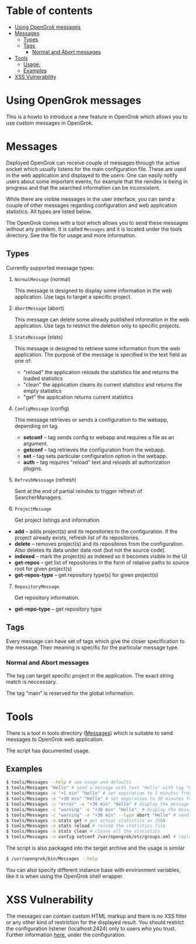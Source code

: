 # Table of contents

<!-- toc -->

- [Using OpenGrok messages](#using-opengrok-messages)
- [Messages](#messages)
  * [Types](#types)
  * [Tags](#tags)
    + [Normal and Abort messages](#normal-and-abort-messages)
- [Tools](#tools)
  * [Usage:](#usage)
  * [Examples](#examples)
- [XSS Vulnerability](#xss-vulnerability)

<!-- tocstop -->

# Using OpenGrok messages

This is a howto to introduce a new feature in OpenGrok which allows you to use custom messages in OpenGrok.

# Messages

Deployed OpenGrok can receive couple of messages through the active socket which
usually listens for the main configuration file. These are used in the web
application and displayed to the users. One can easily notify users about some
important events, for example that the reindex is being in progress and that
the searched information can be inconsistent.

While there are visible messages in the user interface, you can send a couple of other messages
regarding configuration and web application statistics. All types are listed below.

The OpenGrok comes with a tool which allows you to send these messages without
any problem. It is called `Messages` and it is located under the tools directory.
See the file for usage and more information.

## Types

Currently supported message types:

1. `NormalMessage` (normal)

    This message is designed to display some information in the web application.
    Use tags to target a specific project.

2. `AbortMessage` (abort)

    This message can delete some already published information in
    the web application.
    Use tags to restrict the deletion only to specific projects.

3. `StatsMessage` (stats)

    This message is designed to retrieve some information from the web application.
    The purpose of the message is specified in the text field as one of:
     - "reload"  the application reloads the statistics file and returns the loaded statistics
     - "clean"   the application cleans its current statistics and returns the empty statistics
     - "get"     the application returns current statistics

4. `ConfigMessage` (config)

     This message retrieves or sends a configuration to the webapp,
     depending on tag. 

    * **setconf** – tag sends config to webapp and requires a file as an argument.
    * **getconf** – tag retrieves the configuration from the webapp.
    * **set** – tag sets particular configuration option in the webapp.
    * **auth** – tag requires "reload" text and
                 reloads all authorization plugins.

5. `RefreshMesssage` (refresh)

    Sent at the end of partial reindex to trigger refresh of SearcherManagers.

6. `ProjectMessage`

    Get project listings and information.

  * **add** – adds project(s) and its repositories to the configuration.
    If the project already exists, refresh list of its repositories.
  * **delete** – removes project(s) and its repositores from the configuration.
    Also deletes its data under data root (but not the source code).
  * **indexed** – mark the project(s) as indexed so it becomes visible in the UI
  * **get-repos** – get list of repositories in the form of relative paths to source root for given project(s)
  * **get-repos-type** – get repository type(s) for given project(s)

7. `RepositoryMessage`

    Get repository information.

  * **get-repo-type** – get repository type


## Tags

Every message can have set of tags which give the closer specification to the message. Their meaning is specific for the particular message type.

### Normal and Abort messages

The tag can target specific project in the application. The exact string match is neccessary.

The tag "main" is reserved for the global information.

# Tools

There is a tool in tools directory ([Messages](https://github.com/OpenGrok/OpenGrok/blob/master/tools/Messages)) which is suitable to send messages to OpenGrok web application.

The script has documented usage.

## Examples

``` bash
$ tools/Messages --help # see usage and defaults
$ tools/Messages "Hello" # send a message with text "Hello" with tag "main"
$ tools/Messages -e "+1 min" "Hello" # set expiration to 1 minutes from now
$ tools/Messages -e "+30 min" "Hello" # set expiration to 30 minutes from now
$ tools/Messages -c "error" -e "+30 min" "Hello" # display the message as error (red color)
$ tools/Messages -c "warning" -e "+30 min" "Hello"  # display the message as warning (yellow color)
$ tools/Messages -c "warning" -e "+30 min" --type abort "Hello" # send abort message (delete messages in the system)
$ tools/Messages -n stats get # get actual statistics as JSON
$ tools/Messages -n stats reload # reload the statistics file
$ tools/Messages -n stats clean # cleans all the statistics
$ tools/Messages -n config setconf /var/opengrok/etc/groups.xml # replaces the web application configuration
```

The script is also packaged into the target archive and the usage is similar

```bash
$ /usr/opengrok/bin/Messages --help
```

You can also specify different instance base with environment variables, like it is when using the OpenGrok shell wrapper.

# XSS Vulnerability

The messages can contain custom HTML markup and there is no XSS filter or any other kind of restriction for the displayed result. You should restrict the configuration listener (localhost:2424) only to users who you trust. Further information [here](https://github.com/OpenGrok/OpenGrok/wiki/How-to-install-OpenGrok#cli---command-line-interface-usage), under the configuration.